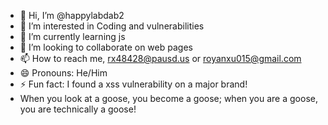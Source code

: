 - 👋 Hi, I’m @happylabdab2
- 👀 I’m interested in Coding and vulnerabilities 
- 🌱 I’m currently learning js
- 💞️ I’m looking to collaborate on web pages
- 📫 How to reach me, rx48428@pausd.us or royanxu015@gmail.com
- 😄 Pronouns: He/Him
- ⚡ Fun fact: I found a xss vulnerability on a major brand!
- When you look at a goose, you become a goose; when you are a goose, you are technically a goose!
